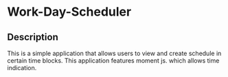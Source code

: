 # Work-Day-Scheduler

## Description 
This is a simple application that allows users to view and create schedule in certain time blocks. This application features moment js. which allows time indication. 

## 